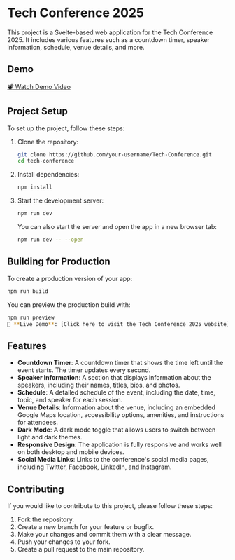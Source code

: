 # Tech Conference 2025

This project is a Svelte-based web application for the Tech Conference 2025. It includes various features such as a countdown timer, speaker information, schedule, venue details, and more.


## Demo

[📽️ Watch Demo Video](https://drive.google.com/file/d/1ipd5LRvyi_J4XaDg2qKWLF0tsrx6FEOX/view?usp=sharing)


## Project Setup

To set up the project, follow these steps:

1. Clone the repository:
   ```bash
   git clone https://github.com/your-username/Tech-Conference.git
   cd tech-conference
   ```

2. Install dependencies:
   ```bash
   npm install
   ```

3. Start the development server:
   ```bash
   npm run dev
   ```

   You can also start the server and open the app in a new browser tab:
   ```bash
   npm run dev -- --open
   ```

## Building for Production

To create a production version of your app:
```bash
npm run build
```

You can preview the production build with:
```bash
npm run preview
🚀 **Live Demo**: [Click here to visit the Tech Conference 2025 website](https://tech-conference-project.netlify.app/)


```



## Features

- **Countdown Timer**: A countdown timer that shows the time left until the event starts. The timer updates every second.
- **Speaker Information**: A section that displays information about the speakers, including their names, titles, bios, and photos.
- **Schedule**: A detailed schedule of the event, including the date, time, topic, and speaker for each session.
- **Venue Details**: Information about the venue, including an embedded Google Maps location, accessibility options, amenities, and instructions for attendees.
- **Dark Mode**: A dark mode toggle that allows users to switch between light and dark themes.
- **Responsive Design**: The application is fully responsive and works well on both desktop and mobile devices.
- **Social Media Links**: Links to the conference's social media pages, including Twitter, Facebook, LinkedIn, and Instagram.

## Contributing

If you would like to contribute to this project, please follow these steps:

1. Fork the repository.
2. Create a new branch for your feature or bugfix.
3. Make your changes and commit them with a clear message.
4. Push your changes to your fork.
5. Create a pull request to the main repository.
